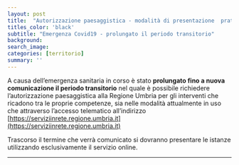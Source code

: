 ```yaml
---
layout: post
title:  "Autorizzazione paesaggistica - modalità di presentazione  pratiche"
titles_color: 'black'
subtitle: "Emergenza Covid19 - prolungato il periodo transitorio"
background:
search_image:
categories: [territorio]
summary: ''
---
```


A causa dell’emergenza sanitaria in corso è stato **prolungato fino a nuova comunicazione il periodo transitorio** nel quale è possibile richiedere l’autorizzazione paesaggistica alla Regione Umbria  per gli interventi che ricadono tra le proprie competenze, sia nelle modalità attualmente in uso che attraverso l’accesso telematico  all’indirizzo  [https://serviziinrete.regione.umbria.it](https://serviziinrete.regione.umbria.it)

Trascorso il termine che verrà comunicato si dovranno presentare le istanze utilizzando esclusivamente il servizio online.


---
